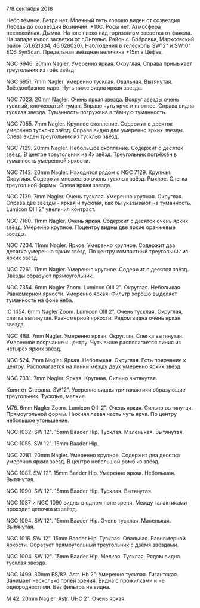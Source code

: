 7/8 сентября 2018

Небо тёмное. Ветра нет. Млечный путь хорошо виден от созвездия Лебедь до созвездия Возничий. +10С. Росы нет. Атмосфера неспокойная. Дымка.
На юге низко над горизонтом засветка от факела. На западе купол засветки от г.Энгельс. Район с. Бобровка, Марксовский район (51.621334, 46.628020). Наблюдения в телескопы SW12" и SW10" EQ6 SynScan. Предельная звёздная величина +15m в Цефее.

NGC 6946. 20mm Nagler. Умеренно яркая. Округлая. Справа примыкает треугольник из трёх звёзд.

NGC 6951. 7mm Nagler. Умеренно тусклая. Овальная. Вытянутая. Звёздообазное ядро. Чуть ниже видна яркая звезда.

NGC 7023. 20mm Nagler. Очень яркая звезда. Вокруг звезды очень тусклый, клочковатый туман. Вправо чуть ярче и плотнее. Справа видна тусклая звезда. Туманность погружена в тёмную туманность.

NGC 7055. 7mm Nagler. Крупное скопление. Содержит с десяток умеренно тусклых звёзд. Справа видно две умеренно ярких звезды. Слева виден треугольник из тусклых звёзд.

NGC 7129. 20mm Nagler. Небольшое скопление. Содержит с десяток звёзд. В центре треугольник из 4х звёзд. Треугольник погрёжён в туманность умеренной яркости.

NGC 7142. 20mm Nagler. Находится рядом с NGC 7129. Крупная. Округлая. Содержит множество очень тусклых звёзд. Рыхлое. Слегка треугол.ной формы. Слева яркая звезда.

NGC 7139. 7mm Nagler. Очень тусклая. Умеренно крупная. Округлая. Справа две звезды - яркая и тусклая, как бы указывают на туманность. Lumicon OIII 2" увеличил контраст.

NGC 7160. 11mm Nagler. Очень яркая. Содержит с десяток очень ярких звёзд. Умеренно крупное. Поцентру видны две яркие оранжевые звезды.

NGC 7234. 11mm Nagler. Яркое. Умеренно крупное. Содержит два десятка умеренно ярких звёзд. По центру компактный треугольник из ярких звёзд.

NGC 7261. 11mm Nagler. Умеренно крупное. Содержит с десяток звёзд. Звёзды образуют прямоугольник.

NGC 7354. 6mm Nagler Zoom. Lumicon OIII 2". Округлая. Небольшая. Равномерной яркости. Умеренно яркая. Фильтр хорошо выделяет туманность на фоне неба.

IC 1454. 6mm Nagler Zoom. Lumicon OIII 2". Очень тусклая. Округлая, слегка вытянутая. Равномерной яркости. Рядом видна очень яркая звезда.

NGC 488. 7mm Nagler. Умеренно яркая. Округлая. Слегка вытянутая. Умеренное поярчание к центру. Чуть выше располагается линия из четырёх ярких звёзд.

NGC 524. 7mm Nagler. Яркая. Небольшая. Округлая. Есть поярчание к центру. Располагается на линии между двух умеренно ярких звёзд.

NGC 7331. 7mm Nagler. Яркая. Крупная. Сильно вытянутая.

Квинтет Стефана. SW12". Уверенно видны три галактики образующие треугольник. Тусклые, мелкие.

M76. 6mm Nagler Zoom. Lumicon OIII 2". Очень яркая. Сильно вытянутая. Прямоугольной формы. Нижняя левая часть чуть ярча. По центру небольшое утоньшение.

NGC 1032. SW 12". 15mm Baader Hip. Тусклая. Маленькая. Вытянутая.

NGC 1055. SW 12". 15mm Baader Hip.

NGC 2281. 20mm Nagler. Умеренно крупное. Содержит два десятка умеренно ярких звёзд. В центре небольшой ромб из звёзд.

NGC 1087. SW 12". 15mm Baader Hip. Умеренно яркая. Небольшая. Вытянутая.

NGC 1090. SW 12". 15mm Baader Hip. Тусклая. Вытянутая.

NGC 1087 и NGC 1090 видны в одном поле зреня. Между галактиками проходит цепочка из звёзд.

NGC 1094. SW 12". 15mm Baader Hip. Очень тусклая. Маленькая. Вытянутая.

NGC 1016. SW 12". 15mm Baader Hip. Тусклая. Овальная. Равномерной яркости. Образует прямоугольный треугольник с двёмя звёздами.

NGC 1004. SW 12". 15mm Baader Hip. Мелкая. Тусклая. Рядом видна тусклая звезда.

NGC 1499. 30mm ES/82. Astr. Hb 2". Умеренно тусклая. Гигантская. Занимает несколько полей зрения. Видна с прожилками и не однородностями. Без фильтра не видна.

M 42. 20mm Nagler. Astr. UHC 2". Очень яркая.